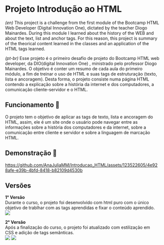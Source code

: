 # Projeto Introdução ao HTML
*(en)*
This project is a challenge from the first module of the Bootcamp HTML Web Developer (Digital Innovation One), dictated by the teacher Diogo Mainardes. During this module I learned about the history of the WEB and about the text, list and anchor tags. For this reason, this project is summary of the theorical content learned in the classes and an application of the HTML tags learned.

*(pt-br)*
Esse projeto é o primeiro desafio de projeto do Bootcamp HTML web developer, da DIO(digital Innovation One) , ministrado pelo professor Diogo Mainardes. O objetivo é conter um resumo de cada aula do primeiro módulo, a fim de treinar o uso de HTML e suas tags de estruturação (texto, lista e ancoragem). Desta forma, o projeto consiste numa página HTML contendo a explicação sobre a história da internet e dos computadores, a comunicação cliente-servidor e o HTML. 

## Funcionamento 🔨
O projeto tem o objetivo de aplicar as tags de texto, lista e ancoragem do HTML, assim, ele é um site onde o usuário pode navegar entre as informações  sobre a história dos computadores e da internet, sobre a comunicação entre cliente e servidor e sobre a linguagem de marcação HTML.

## Demonstração 📸

https://github.com/AnaJuliaMM/Introducao_HTML/assets/123522605/4e928afe-e39b-4bfd-8418-b82109d4530b



## Versões

**1° Versão** <br>
Durante o curso, o projeto foi desenvolvido com html puro com o único objetivo de trablhar com as tags aprendidas e fixar o conteúdo aprendido. <br>
<a><img src="https://img.shields.io/badge/HTML5-E34F26?style=for-the-badge&logo=html5&logoColor=white" target="_blank"></a>

**2° Versão**  
Após a finalização do curso, o projeto foi atualizado com estilização em CSS e adição de tags semânticas. <br>
<a><img src="https://img.shields.io/badge/CSS3-1572B6?style=for-the-badge&logo=css3&logoColor=white" target="_blank"></a>
<a><img src="https://img.shields.io/badge/HTML5-E34F26?style=for-the-badge&logo=html5&logoColor=white" target="_blank"></a>
